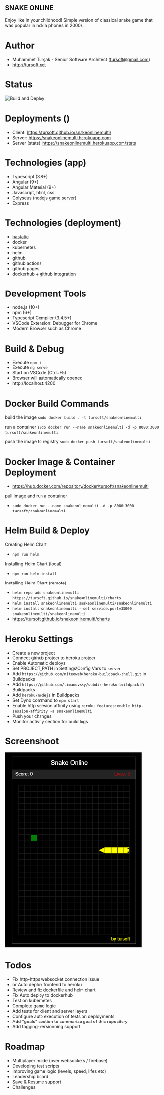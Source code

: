 ## SNAKE ONLINE
Enjoy like in your childhood!
Simple version of classical snake game that was popular in nokia phones in 2000s.

# Author
* Muhammet Turşak - Senior Software Architect (tursoft@gmail.com)
* http://tursoft.net

# Status
![Build and Deploy](https://github.com/tursoft/snakeonlinemulti/workflows/Build%20and%20Deploy/badge.svg?branch=master)

# Deployments ()
* Client: https://tursoft.github.io/snakeonlinemulti/
* Server: https://snakeonlinemulti.herokuapp.com
* Server (stats): https://snakeonlinemulti.herokuapp.com/stats

# Technologies (app)
* Typescript (3.8+)
* Angular (9+)
* Angular Material (9+)
* Javascript, html, css
* Colyseus (nodejs game server)
* Express

# Technologies (deployment)
* [hastatic](https://github.com/abhin4v/hastatic)
* docker
* kubernetes
* helm
* github
* github actions
* github pages
* dockerhub + github integration

# Development Tools
* node.js (10+)
* npm (6+)
* Typescript Compiler (3.4.5+)
* VSCode Extension: Debugger for Chrome
* Modern Browser such as Chrome

# Build & Debug
* Execute `npm i`
* Execute `ng serve`
* Start on VSCode (Ctrl+F5)
* Browser will automatically opened
* http://localhost:4200


# Docker Build Commands

build the image
`sudo docker build . -t tursoft/snakeonlinemulti`

run a container
`sudo docker run --name snakeonlinemulti -d -p 8080:3000 tursoft/snakeonlinemulti`

push the image to registry
`sudo docker push tursoft/snakeonlinemulti`

# Docker Image & Container Deployment
* https://hub.docker.com/repository/docker/tursoft/snakeonlinemulti

pull image and run a container
* `sudo docker run --name snakeonlinemulti -d -p 8080:3000 tursoft/snakeonlinemulti`

# Helm Build & Deploy
Creating Helm Chart
* `npm run helm`

Installing Helm Chart (local)
* `npm run helm-install`

Installing Helm Chart (remote)
* `helm repo add snakeonlinemulti https://tursoft.github.io/snakeonlinemulti/charts`
* `helm install snakeonlinemulti snakeonlinemulti/snakeonlinemulti`
* `helm install snakeonlinemulti --set service.port=33000 snakeonlinemulti/snakeonlinemulti`
* https://tursoft.github.io/snakeonlinemulti/charts


# Heroku Settings
* Create a new project
* Connect github project to heroku project
* Enable Automatic deploys
* Set PROJECT_PATH in Settings\Config Vars to `server`
* Add `https://github.com/niteoweb/heroku-buildpack-shell.git` in Buildpacks
* Add `https://github.com/timanovsky/subdir-heroku-buildpack` in Buildpacks
* Add `heroku/nodejs` in Buildpacks
* Set Dyno command to `npm start`
* Enable http seesion affinity using `heroku features:enable http-session-affinity -a snakeonlinemulti` 
* Push your changes
* Monitor activity section for build logs


# Screenshoot
![Screenshoot][screenshoot1]

[screenshoot1]: https://github.com/tursoft/snakeonlinemulti/blob/master/snake.gif?raw=true "Screenshoot"


# Todos
* Fix http-https websocket connection issue
* or Auto deploy frontend to heroku
* Review and fix dockerfile and helm chart
* Fix Auto deploy to dockerhub
* Test on kubernetes
* Complete game logic
* Add tests for client and server layers
* Configure auto execution of tests on deployments
* Add "goals" section to summarize goal of this repository
* Add tagging-versionning support


# Roadmap
* Multiplayer mode (over websockets / firebase)
* Developing test scripts
* Improving game logic (levels, speed, lifes etc)
* Leadership board
* Save & Resume support
* Challenges